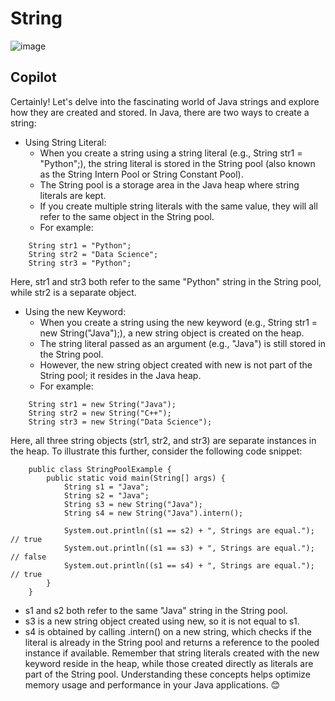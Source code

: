 # String

![image](https://github.com/Neimat1/java/assets/63751555/ceb40146-3049-40ee-9efa-b11049b14810)


## Copilot
Certainly! Let's delve into the fascinating world of Java strings and explore how they are created and stored.
In Java, there are two ways to create a string:
- Using String Literal:
    - When you create a string using a string literal (e.g., String str1 = "Python";), the string literal is stored in the String pool (also known as the String Intern Pool or String Constant Pool).
    - The String pool is a storage area in the Java heap where string literals are kept.
    - If you create multiple string literals with the same value, they will all refer to the same object in the String pool.
    - For example:
```
    String str1 = "Python";
    String str2 = "Data Science";
    String str3 = "Python";
```
Here, str1 and str3 both refer to the same "Python" string in the String pool, while str2 is a separate object.
- Using the new Keyword:
    - When you create a string using the new keyword (e.g., String str1 = new String("Java");), a new string object is created on the heap.
    - The string literal passed as an argument (e.g., "Java") is still stored in the String pool.
    - However, the new string object created with new is not part of the String pool; it resides in the Java heap.
    - For example:
```
    String str1 = new String("Java");
    String str2 = new String("C++");
    String str3 = new String("Data Science");
```

Here, all three string objects (str1, str2, and str3) are separate instances in the heap.
To illustrate this further, consider the following code snippet:
```
    public class StringPoolExample {
        public static void main(String[] args) {
            String s1 = "Java";
            String s2 = "Java";
            String s3 = new String("Java");
            String s4 = new String("Java").intern();

            System.out.println((s1 == s2) + ", Strings are equal."); // true
            System.out.println((s1 == s3) + ", Strings are equal."); // false
            System.out.println((s1 == s4) + ", Strings are equal."); // true
        }
    }
```

- s1 and s2 both refer to the same "Java" string in the String pool.
- s3 is a new string object created using new, so it is not equal to s1.
- s4 is obtained by calling .intern() on a new string, which checks if the literal is already in the String pool and returns a reference to the pooled instance if available.
Remember that string literals created with the new keyword reside in the heap, while those created directly as literals are part of the String pool. Understanding these concepts helps optimize memory usage and performance in your Java applications. 😊
